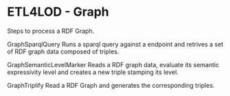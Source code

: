 ETL4LOD - Graph
===============
Steps to process a RDF Graph.

GraphSparqlQuery
Runs a sparql query against a endpoint and retrives a set of RDF graph data composed of triples. 

GraphSemanticLevelMarker
Reads a RDF graph data, evaluate its semantic expressivity level and creates a new triple stamping its level.

GraphTriplify
Read a RDF Graph and generates the corresponding triples.


